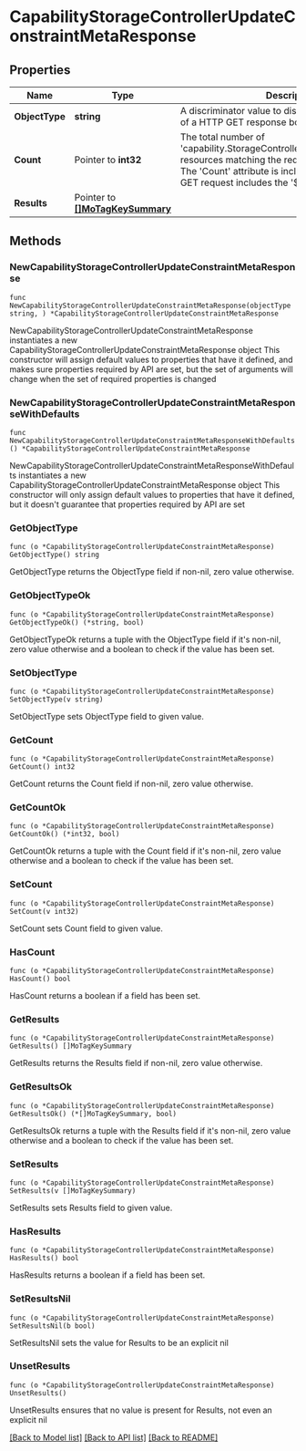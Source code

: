 # CapabilityStorageControllerUpdateConstraintMetaResponse

## Properties

Name | Type | Description | Notes
------------ | ------------- | ------------- | -------------
**ObjectType** | **string** | A discriminator value to disambiguate the schema of a HTTP GET response body. | 
**Count** | Pointer to **int32** | The total number of &#39;capability.StorageControllerUpdateConstraintMeta&#39; resources matching the request, accross all pages. The &#39;Count&#39; attribute is included when the HTTP GET request includes the &#39;$inlinecount&#39; parameter. | [optional] 
**Results** | Pointer to [**[]MoTagKeySummary**](MoTagKeySummary.md) |  | [optional] 

## Methods

### NewCapabilityStorageControllerUpdateConstraintMetaResponse

`func NewCapabilityStorageControllerUpdateConstraintMetaResponse(objectType string, ) *CapabilityStorageControllerUpdateConstraintMetaResponse`

NewCapabilityStorageControllerUpdateConstraintMetaResponse instantiates a new CapabilityStorageControllerUpdateConstraintMetaResponse object
This constructor will assign default values to properties that have it defined,
and makes sure properties required by API are set, but the set of arguments
will change when the set of required properties is changed

### NewCapabilityStorageControllerUpdateConstraintMetaResponseWithDefaults

`func NewCapabilityStorageControllerUpdateConstraintMetaResponseWithDefaults() *CapabilityStorageControllerUpdateConstraintMetaResponse`

NewCapabilityStorageControllerUpdateConstraintMetaResponseWithDefaults instantiates a new CapabilityStorageControllerUpdateConstraintMetaResponse object
This constructor will only assign default values to properties that have it defined,
but it doesn't guarantee that properties required by API are set

### GetObjectType

`func (o *CapabilityStorageControllerUpdateConstraintMetaResponse) GetObjectType() string`

GetObjectType returns the ObjectType field if non-nil, zero value otherwise.

### GetObjectTypeOk

`func (o *CapabilityStorageControllerUpdateConstraintMetaResponse) GetObjectTypeOk() (*string, bool)`

GetObjectTypeOk returns a tuple with the ObjectType field if it's non-nil, zero value otherwise
and a boolean to check if the value has been set.

### SetObjectType

`func (o *CapabilityStorageControllerUpdateConstraintMetaResponse) SetObjectType(v string)`

SetObjectType sets ObjectType field to given value.


### GetCount

`func (o *CapabilityStorageControllerUpdateConstraintMetaResponse) GetCount() int32`

GetCount returns the Count field if non-nil, zero value otherwise.

### GetCountOk

`func (o *CapabilityStorageControllerUpdateConstraintMetaResponse) GetCountOk() (*int32, bool)`

GetCountOk returns a tuple with the Count field if it's non-nil, zero value otherwise
and a boolean to check if the value has been set.

### SetCount

`func (o *CapabilityStorageControllerUpdateConstraintMetaResponse) SetCount(v int32)`

SetCount sets Count field to given value.

### HasCount

`func (o *CapabilityStorageControllerUpdateConstraintMetaResponse) HasCount() bool`

HasCount returns a boolean if a field has been set.

### GetResults

`func (o *CapabilityStorageControllerUpdateConstraintMetaResponse) GetResults() []MoTagKeySummary`

GetResults returns the Results field if non-nil, zero value otherwise.

### GetResultsOk

`func (o *CapabilityStorageControllerUpdateConstraintMetaResponse) GetResultsOk() (*[]MoTagKeySummary, bool)`

GetResultsOk returns a tuple with the Results field if it's non-nil, zero value otherwise
and a boolean to check if the value has been set.

### SetResults

`func (o *CapabilityStorageControllerUpdateConstraintMetaResponse) SetResults(v []MoTagKeySummary)`

SetResults sets Results field to given value.

### HasResults

`func (o *CapabilityStorageControllerUpdateConstraintMetaResponse) HasResults() bool`

HasResults returns a boolean if a field has been set.

### SetResultsNil

`func (o *CapabilityStorageControllerUpdateConstraintMetaResponse) SetResultsNil(b bool)`

 SetResultsNil sets the value for Results to be an explicit nil

### UnsetResults
`func (o *CapabilityStorageControllerUpdateConstraintMetaResponse) UnsetResults()`

UnsetResults ensures that no value is present for Results, not even an explicit nil

[[Back to Model list]](../README.md#documentation-for-models) [[Back to API list]](../README.md#documentation-for-api-endpoints) [[Back to README]](../README.md)


